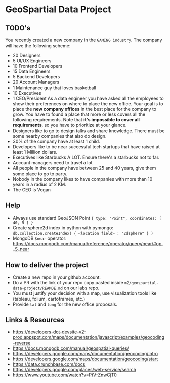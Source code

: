 # GeoSpartial Data Project
## TODO's
You recently created a new company in the `GAMING industry`. The company will have the following scheme:
- 20 Designers
- 5 UI/UX Engineers
- 10 Frontend Developers
- 15 Data Engineers
- 5 Backend Developers
- 20 Account Managers
- 1 Maintenance guy that loves basketball
- 10 Executives
- 1 CEO/President
As a data engineer you have asked all the employees to show their preferences on where to place the new office. Your goal is to place the **new company offices** in the best place for the company to grow. You have to found a place that more or less covers all the following requirements. Note that **it's impossible to cover all requirements**, so you have to prioritize at your glance.
- Designers like to go to design talks and share knowledge. There must be some nearby companies that also do design.
- 30% of the company have at least 1 child.
- Developers like to be near successful tech startups that have raised at least 1 Million dollars.
- Executives like Starbucks A LOT. Ensure there's a starbucks not to far.
- Account managers need to travel a lot
- All people in the company have between 25 and 40 years, give them some place to go to party.
- Nobody in the company likes to have companies with more than 10 years in a radius of 2 KM.
- The CEO is Vegan
## Help
- Always use standard GeoJSON Point `{ type: "Point", coordinates: [ 40, 5 ] }`
- Create sphere2d index in python with pymongo: `db.collection.createIndex( { <location field> : "2dsphere" } )`
- MongoDB `$near` operator: <https://docs.mongodb.com/manual/reference/operator/query/near/#op._S_near>
## How to deliver the project
- Create a new repo in your github account.
- Do a PR with the link of your repo copy pasted inside `m2/geospartial-data-project/REAMDE.md` on our labs repo.
- You must justify your decision with a map, use visualization tools like (tableau, folium, cartoframes, etc.)
- Provide `lat` and `long` for the new office proposals.
## Links & Resources
- <https://developers-dot-devsite-v2-prod.appspot.com/maps/documentation/javascript/examples/geocoding-reverse>
- <https://docs.mongodb.com/manual/geospatial-queries/>
- <https://developers.google.com/maps/documentation/geocoding/intro>
- <https://developers.google.com/maps/documentation/geocoding/start>
- <https://data.crunchbase.com/docs>
- <https://developers.google.com/places/web-service/search>
- <https://www.youtube.com/watch?v=PtV-ZnwCjT0>
